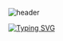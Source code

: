 ![header](https://capsule-render.vercel.app/api?type=wave&color=auto&height=300&section=header&text=jeon's%20workspace&fontSize=90)


[![Typing SVG](https://readme-typing-svg.demolab.com/전기준=First+line+of+text;Second+line+of+text)](https://git.io/typing-svg)
